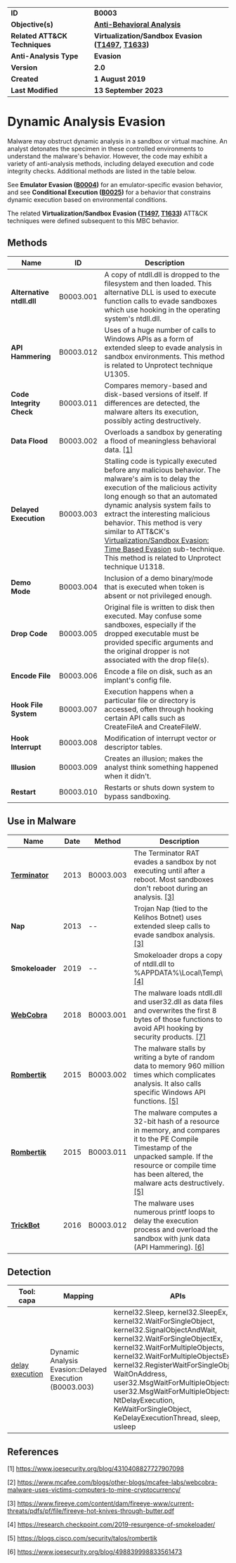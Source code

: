 <table>
<tr>
<td><b>ID</b></td>
<td><b>B0003</b></td>
</tr>
<tr>
<td><b>Objective(s)</b></td>
<td><b><a href="../anti-behavioral-analysis">Anti-Behavioral Analysis</a></b></td>
</tr>
<tr>
<td><b>Related ATT&CK Techniques</b></td>
<td><b>Virtualization/Sandbox Evasion (<a href="https://attack.mitre.org/techniques/T1497/">T1497</a>, <a href="https://attack.mitre.org/techniques/T1633/">T1633</a>)</b></td>
</tr>
<tr>
<td><b>Anti-Analysis Type</b></td>
<td><b>Evasion</b></td>
</tr>
<tr>
<td><b>Version</b></td>
<td><b>2.0</b></td>
</tr>
<tr>
<td><b>Created</b></td>
<td><b>1 August 2019</b></td>
</tr>
<tr>
<td><b>Last Modified</b></td>
<td><b>13 September 2023</b></td>
</tr>
</table>


# Dynamic Analysis Evasion

Malware may obstruct dynamic analysis in a sandbox or virtual machine. An analyst detonates the specimen in these controlled environments to understand the malware's behavior. However, the code may exhibit a variety of anti-analysis methods, including delayed execution and code integrity checks. Additional methods are listed in the table below.

See **Emulator Evasion ([B0004](../anti-behavioral-analysis/emulator-evasion.md))** for an emulator-specific evasion behavior, and see **Conditional Execution ([B0025](../execution/conditional-execution.md))** for a behavior that constrains dynamic execution based on environmental conditions. 

The related **Virtualization/Sandbox Evasion ([T1497](https://attack.mitre.org/techniques/T1497/), [T1633](https://attack.mitre.org/techniques/T1633/))** ATT&CK techniques were defined subsequent to this MBC behavior.

## Methods

|Name|ID|Description|
|---|---|---|
|**Alternative ntdll.dll**|B0003.001|A copy of ntdll.dll is dropped to the filesystem and then loaded. This alternative DLL is used to execute function calls to evade sandboxes which use hooking in the operating system's ntdll.dll.|
|**API Hammering**|B0003.012|Uses of a huge number of calls to Windows APIs as a form of extended sleep to evade analysis in sandbox environments. This method is related to Unprotect technique U1305.|
|**Code Integrity Check**|B0003.011|Compares memory-based and disk-based versions of itself. If differences are detected, the malware alters its execution, possibly acting destructively.|
|**Data Flood**|B0003.002|Overloads a sandbox by generating a flood of meaningless behavioral data. [[1]](#1)|
|**Delayed Execution**|B0003.003|Stalling code is typically executed before any malicious behavior. The malware's aim is to delay the execution of the malicious activity long enough so that an automated dynamic analysis system fails to extract the interesting malicious behavior. This method is very similar to ATT&CK's [Virtualization/Sandbox Evasion: Time Based Evasion](https://attack.mitre.org/techniques/T1497/003/) sub-technique. This method is related to Unprotect technique U1318.|
|**Demo Mode**|B0003.004|Inclusion of a demo binary/mode that is executed when token is absent or not privileged enough.|
|**Drop Code**|B0003.005|Original file is written to disk then executed. May confuse some sandboxes, especially if the dropped executable must be provided specific arguments and the original dropper is not associated with the drop file(s).|
|**Encode File**|B0003.006|Encode a file on disk, such as an implant's config file.|
|**Hook File System**|B0003.007|Execution happens when a particular file or directory is accessed, often through hooking certain API calls such as CreateFileA and CreateFileW.|
|**Hook Interrupt**|B0003.008|Modification of interrupt vector or descriptor tables.|
|**Illusion**|B0003.009|Creates an illusion; makes the analyst think something happened when it didn't.|
|**Restart**|B0003.010|Restarts or shuts down system to bypass sandboxing.|

## Use in Malware

|Name|Date|Method|Description|
|---|---|---|---|
|[**Terminator**](../xample-malware/terminator.md)|2013|B0003.003|The Terminator RAT evades a sandbox by not executing until after a reboot. Most sandboxes don't reboot during an analysis. [[3]](#3)|
|**Nap**|2013|--|Trojan Nap (tied to the Kelihos Botnet) uses extended sleep calls to evade sandbox analysis. [[3]](#3)|
|**Smokeloader**|2019|--|Smokeloader drops a copy of ntdll.dll to %APPDATA%\Local\Temp\ [[4]](#4)|
|[**WebCobra**](../xample-malware/webcobra.md)|2018|B0003.001|The malware loads ntdll.dll and user32.dll as data files and overwrites the first 8 bytes of those functions to avoid API hooking by security products. [[7]](#7)|
|[**Rombertik**](../xample-malware/rombertik.md)|2015|B0003.002|The malware stalls by writing a byte of random data to memory 960 million times which complicates analysis. It also calls specific Windows API functions. [[5]](#5)|
|[**Rombertik**](../xample-malware/rombertik.md)|2015|B0003.011|The malware computes a 32-bit hash of a resource in memory, and compares it to the PE Compile Timestamp of the unpacked sample. If the resource or compile time has been altered, the malware acts destructively. [[5]](#5)|
|[**TrickBot**](../xample-malware/trickbot.md)|2016|B0003.012|The malware uses numerous printf loops to delay the execution process and overload the sandbox with junk data (API Hammering). [[6]](#6)|

## Detection

|Tool: capa|Mapping|APIs|
|---|---|---|
|[delay execution](https://github.com/mandiant/capa-rules/blob/master/lib/delay-execution.yml)|Dynamic Analysis Evasion::Delayed Execution (B0003.003)|kernel32.Sleep, kernel32.SleepEx, kernel32.WaitForSingleObject, kernel32.SignalObjectAndWait, kernel32.WaitForSingleObjectEx, kernel32.WaitForMultipleObjects, kernel32.WaitForMultipleObjectsEx, kernel32.RegisterWaitForSingleObject, WaitOnAddress, user32.MsgWaitForMultipleObjects, user32.MsgWaitForMultipleObjectsEx, NtDelayExecution, KeWaitForSingleObject, KeDelayExecutionThread, sleep, usleep|

## References

<a name="1">[1]</a> https://www.joesecurity.org/blog/4310408827727907098

<a name="2">[2]</a> https://www.mcafee.com/blogs/other-blogs/mcafee-labs/webcobra-malware-uses-victims-computers-to-mine-cryptocurrency/

<a name="3">[3]</a> https://www.fireeye.com/content/dam/fireeye-www/current-threats/pdfs/pf/file/fireeye-hot-knives-through-butter.pdf

<a name="4">[4]</a> https://research.checkpoint.com/2019-resurgence-of-smokeloader/

<a name="5">[5]</a> https://blogs.cisco.com/security/talos/rombertik

<a name="6">[6]</a> https://www.joesecurity.org/blog/498839998833561473

